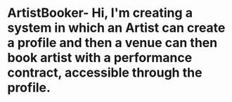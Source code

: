 # ArtistBooker- Hi, I'm creating a system in which an Artist can create a profile and then a venue can then book artist with a performance contract, accessible through the profile.
